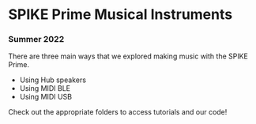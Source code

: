 # SPIKE Prime Musical Instruments
### Summer 2022 

There are three main ways that we explored making music with the SPIKE Prime. 
* Using Hub speakers
* Using MIDI BLE
* Using MIDI USB

Check out the appropriate folders to access tutorials and our code! 

